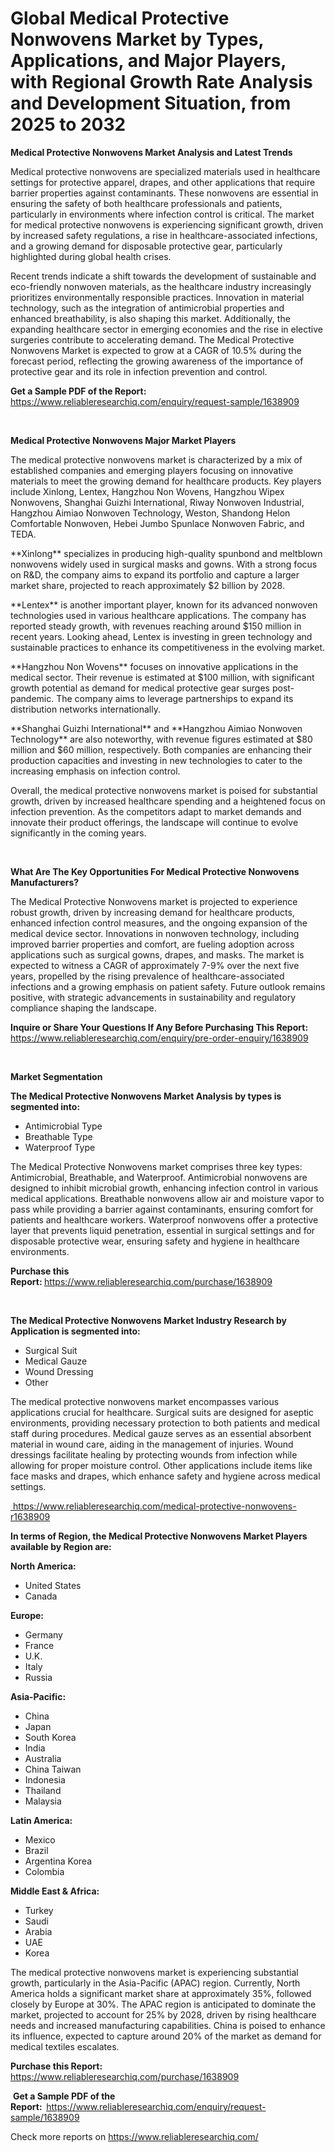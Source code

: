 <p><h1>Global Medical Protective Nonwovens Market by Types, Applications, and Major Players, with Regional Growth Rate Analysis and Development Situation, from 2025 to 2032</h1></p><p><strong>Medical Protective Nonwovens Market Analysis and Latest Trends</strong></p>
<p><p>Medical protective nonwovens are specialized materials used in healthcare settings for protective apparel, drapes, and other applications that require barrier properties against contaminants. These nonwovens are essential in ensuring the safety of both healthcare professionals and patients, particularly in environments where infection control is critical. The market for medical protective nonwovens is experiencing significant growth, driven by increased safety regulations, a rise in healthcare-associated infections, and a growing demand for disposable protective gear, particularly highlighted during global health crises.</p><p>Recent trends indicate a shift towards the development of sustainable and eco-friendly nonwoven materials, as the healthcare industry increasingly prioritizes environmentally responsible practices. Innovation in material technology, such as the integration of antimicrobial properties and enhanced breathability, is also shaping this market. Additionally, the expanding healthcare sector in emerging economies and the rise in elective surgeries contribute to accelerating demand. The Medical Protective Nonwovens Market is expected to grow at a CAGR of 10.5% during the forecast period, reflecting the growing awareness of the importance of protective gear and its role in infection prevention and control.</p></p>
<p><strong>Get a Sample PDF of the Report:&nbsp;</strong> <a href="https://www.reliableresearchiq.com/enquiry/request-sample/1638909?utm_campaign=3171&utm_medium=2&utm_source=Github&utm_content=ia&utm_term=02042025&utm_id=medical-protective-nonwovens">https://www.reliableresearchiq.com/enquiry/request-sample/1638909</a></p>
<p>&nbsp;</p>
<p><strong>Medical Protective Nonwovens Major Market Players</strong></p>
<p><p>The medical protective nonwovens market is characterized by a mix of established companies and emerging players focusing on innovative materials to meet the growing demand for healthcare products. Key players include Xinlong, Lentex, Hangzhou Non Wovens, Hangzhou Wipex Nonwovens, Shanghai Guizhi International, Riway Nonwoven Industrial, Hangzhou Aimiao Nonwoven Technology, Weston, Shandong Helon Comfortable Nonwoven, Hebei Jumbo Spunlace Nonwoven Fabric, and TEDA.</p><p>**Xinlong** specializes in producing high-quality spunbond and meltblown nonwovens widely used in surgical masks and gowns. With a strong focus on R&D, the company aims to expand its portfolio and capture a larger market share, projected to reach approximately $2 billion by 2028.</p><p>**Lentex** is another important player, known for its advanced nonwoven technologies used in various healthcare applications. The company has reported steady growth, with revenues reaching around $150 million in recent years. Looking ahead, Lentex is investing in green technology and sustainable practices to enhance its competitiveness in the evolving market.</p><p>**Hangzhou Non Wovens** focuses on innovative applications in the medical sector. Their revenue is estimated at $100 million, with significant growth potential as demand for medical protective gear surges post-pandemic. The company aims to leverage partnerships to expand its distribution networks internationally.</p><p>**Shanghai Guizhi International** and **Hangzhou Aimiao Nonwoven Technology** are also noteworthy, with revenue figures estimated at $80 million and $60 million, respectively. Both companies are enhancing their production capacities and investing in new technologies to cater to the increasing emphasis on infection control.</p><p>Overall, the medical protective nonwovens market is poised for substantial growth, driven by increased healthcare spending and a heightened focus on infection prevention. As the competitors adapt to market demands and innovate their product offerings, the landscape will continue to evolve significantly in the coming years.</p></p>
<p>&nbsp;</p>
<p><strong>What Are The Key Opportunities For Medical Protective Nonwovens Manufacturers?</strong></p>
<p><p>The Medical Protective Nonwovens market is projected to experience robust growth, driven by increasing demand for healthcare products, enhanced infection control measures, and the ongoing expansion of the medical device sector. Innovations in nonwoven technology, including improved barrier properties and comfort, are fueling adoption across applications such as surgical gowns, drapes, and masks. The market is expected to witness a CAGR of approximately 7-9% over the next five years, propelled by the rising prevalence of healthcare-associated infections and a growing emphasis on patient safety. Future outlook remains positive, with strategic advancements in sustainability and regulatory compliance shaping the landscape.</p></p>
<p><strong>Inquire or Share Your Questions If Any Before Purchasing This Report:</strong> <a href="https://www.reliableresearchiq.com/enquiry/pre-order-enquiry/1638909?utm_campaign=3171&utm_medium=2&utm_source=Github&utm_content=ia&utm_term=02042025&utm_id=medical-protective-nonwovens">https://www.reliableresearchiq.com/enquiry/pre-order-enquiry/1638909</a></p>
<p>&nbsp;</p>
<p><strong>Market Segmentation</strong></p>
<p><strong>The Medical Protective Nonwovens Market Analysis by types is segmented into:</strong></p>
<p><ul><li>Antimicrobial Type</li><li>Breathable Type</li><li>Waterproof Type</li></ul></p>
<p><p>The Medical Protective Nonwovens market comprises three key types: Antimicrobial, Breathable, and Waterproof. Antimicrobial nonwovens are designed to inhibit microbial growth, enhancing infection control in various medical applications. Breathable nonwovens allow air and moisture vapor to pass while providing a barrier against contaminants, ensuring comfort for patients and healthcare workers. Waterproof nonwovens offer a protective layer that prevents liquid penetration, essential in surgical settings and for disposable protective wear, ensuring safety and hygiene in healthcare environments.</p></p>
<p><strong>Purchase this Report:&nbsp;</strong><a href="https://www.reliableresearchiq.com/purchase/1638909?utm_campaign=3171&utm_medium=2&utm_source=Github&utm_content=ia&utm_term=02042025&utm_id=medical-protective-nonwovens">https://www.reliableresearchiq.com/purchase/1638909</a></p>
<p>&nbsp;</p>
<p><strong>The Medical Protective Nonwovens Market Industry Research by Application is segmented into:</strong></p>
<p><ul><li>Surgical Suit</li><li>Medical Gauze</li><li>Wound Dressing</li><li>Other</li></ul></p>
<p><p>The medical protective nonwovens market encompasses various applications crucial for healthcare. Surgical suits are designed for aseptic environments, providing necessary protection to both patients and medical staff during procedures. Medical gauze serves as an essential absorbent material in wound care, aiding in the management of injuries. Wound dressings facilitate healing by protecting wounds from infection while allowing for proper moisture control. Other applications include items like face masks and drapes, which enhance safety and hygiene across medical settings.</p></p>
<p><a href="https://www.reliableresearchiq.com/medical-protective-nonwovens-r1638909?utm_campaign=3171&utm_medium=2&utm_source=Github&utm_content=ia&utm_term=02042025&utm_id=medical-protective-nonwovens">&nbsp;https://www.reliableresearchiq.com/medical-protective-nonwovens-r1638909</a></p>
<p><strong>In terms of Region, the Medical Protective Nonwovens Market Players available by Region are:</strong></p>
<p>
    <p> <strong> North America: </strong>
        <ul>
            <li>United States</li>
            <li>Canada</li>
        </ul>
        </p> 
    <p> <strong> Europe: </strong>
        <ul>
            <li>Germany</li>
            <li>France</li>
            <li>U.K.</li>
            <li>Italy</li>
            <li>Russia</li>
        </ul>
        </p> 
    <p> <strong> Asia-Pacific: </strong>
        <ul>
            <li>China</li>
            <li>Japan</li>
            <li>South Korea</li>
            <li>India</li>
            <li>Australia</li>
            <li>China Taiwan</li>
            <li>Indonesia</li>
            <li>Thailand</li>
            <li>Malaysia</li>
        </ul>
        </p> 
    <p> <strong> Latin America: </strong>
        <ul>
            <li>Mexico</li>
            <li>Brazil</li>
            <li>Argentina Korea</li>
            <li>Colombia</li>
        </ul>
        </p> 
    <p> <strong> Middle East & Africa: </strong>
        <ul>
            <li>Turkey</li>
            <li>Saudi</li>
            <li>Arabia</li>
            <li>UAE</li>
            <li>Korea</li>
        </ul>
    </p>
    </p>
<p><p>The medical protective nonwovens market is experiencing substantial growth, particularly in the Asia-Pacific (APAC) region. Currently, North America holds a significant market share at approximately 35%, followed closely by Europe at 30%. The APAC region is anticipated to dominate the market, projected to account for 25% by 2028, driven by rising healthcare needs and increased manufacturing capabilities. China is poised to enhance its influence, expected to capture around 20% of the market as demand for medical textiles escalates.</p></p>
<p><strong>Purchase this Report: </strong><a href="https://www.reliableresearchiq.com/purchase/1638909?utm_campaign=3171&utm_medium=2&utm_source=Github&utm_content=ia&utm_term=02042025&utm_id=medical-protective-nonwovens">https://www.reliableresearchiq.com/purchase/1638909</a></p>
<p>&nbsp;<strong>Get a Sample PDF of the Report:&nbsp;&nbsp;</strong><a href="https://www.reliableresearchiq.com/enquiry/request-sample/1638909?utm_campaign=3171&utm_medium=2&utm_source=Github&utm_content=ia&utm_term=02042025&utm_id=medical-protective-nonwovens">https://www.reliableresearchiq.com/enquiry/request-sample/1638909</a></p>
<p><strong></strong></p>
<p>Check more reports on <a href="https://www.reliableresearchiq.com/?utm_campaign=3171&utm_medium=2&utm_source=Github&utm_content=ia&utm_term=02042025&utm_id=medical-protective-nonwovens">https://www.reliableresearchiq.com/</a></p>